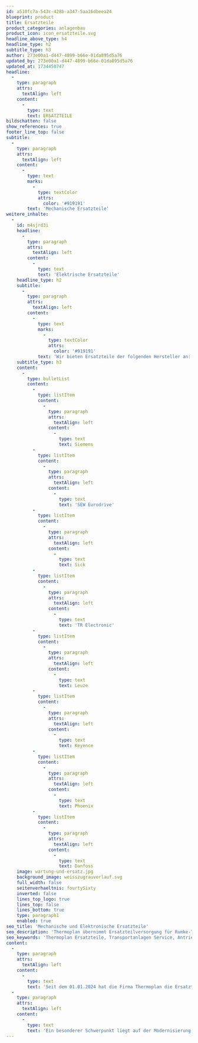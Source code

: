```yaml
---
id: a510fc7a-543c-428b-a347-5aa16dbeea24
blueprint: product
title: Ersatzteile
product_categories: anlagenbau
product_icon: icon_ersatzteile.svg
headline_above_type: h4
headline_type: h2
subtitle_type: h3
author: 273e00a1-d447-4899-b66e-01da895d5a76
updated_by: 273e00a1-d447-4899-b66e-01da895d5a76
updated_at: 1734450747
headline:
  -
    type: paragraph
    attrs:
      textAlign: left
    content:
      -
        type: text
        text: ERSATZTEILE
bildschatten: false
show_references: true
footer_line_top: false
subtitle:
  -
    type: paragraph
    attrs:
      textAlign: left
    content:
      -
        type: text
        marks:
          -
            type: textColor
            attrs:
              color: '#919191'
        text: 'Mechanische Ersatzteile'
weitere_inhalte:
  -
    id: m4sjrd3i
    headline:
      -
        type: paragraph
        attrs:
          textAlign: left
        content:
          -
            type: text
            text: 'Elektrische Ersatzteile'
    headline_type: h2
    subtitle:
      -
        type: paragraph
        attrs:
          textAlign: left
        content:
          -
            type: text
            marks:
              -
                type: textColor
                attrs:
                  color: '#919191'
            text: 'Wir bieten Ersatzteile der folgenden Hersteller an:'
    subtitle_type: h3
    content:
      -
        type: bulletList
        content:
          -
            type: listItem
            content:
              -
                type: paragraph
                attrs:
                  textAlign: left
                content:
                  -
                    type: text
                    text: Siemens
          -
            type: listItem
            content:
              -
                type: paragraph
                attrs:
                  textAlign: left
                content:
                  -
                    type: text
                    text: 'SEW Eurodrive'
          -
            type: listItem
            content:
              -
                type: paragraph
                attrs:
                  textAlign: left
                content:
                  -
                    type: text
                    text: Sick
          -
            type: listItem
            content:
              -
                type: paragraph
                attrs:
                  textAlign: left
                content:
                  -
                    type: text
                    text: 'TR Electronic'
          -
            type: listItem
            content:
              -
                type: paragraph
                attrs:
                  textAlign: left
                content:
                  -
                    type: text
                    text: Leuze
          -
            type: listItem
            content:
              -
                type: paragraph
                attrs:
                  textAlign: left
                content:
                  -
                    type: text
                    text: Keyence
          -
            type: listItem
            content:
              -
                type: paragraph
                attrs:
                  textAlign: left
                content:
                  -
                    type: text
                    text: Phoenix
          -
            type: listItem
            content:
              -
                type: paragraph
                attrs:
                  textAlign: left
                content:
                  -
                    type: text
                    text: Danfoss
    image: wartung-und-ersatz.jpg
    background_image: weisszugrauverlauf.svg
    full_width: false
    seitenverhaeltnis: fourtySixty
    inverted: false
    lines_top_logo: true
    lines_top: false
    lines_bottom: true
    type: paragraph1
    enabled: true
seo_title: 'Mechanische und Elektronische Ersatzteile'
seo_description: 'Thermoplan übernimmt Ersatzteilversorgung für Rumke-Transportanlagen & bietet Service, Wartung und Antriebstechnik-Modernisierung für zahlreiche Hersteller.'
seo_keywords: 'Thermoplan Ersatzteile, Transportanlagen Service, Antriebstechnik Modernisierung, Wartung deutscher Hersteller, mechanische Ersatzteile, elektrische Ersatzteile'
content:
  -
    type: paragraph
    attrs:
      textAlign: left
    content:
      -
        type: text
        text: 'Seit dem 01.01.2024 hat die Firma Thermoplan die Ersatzteilversorgung für sämtliche Transportanlagen übernommen, die zuvor von der Firma Rumke, Keramikmaschinen, Engineering & Handel GmbH geliefert wurden. Darüber hinaus bietet Thermoplan Ersatzteile, Wartung und Service für zahlreiche Transportanlagen renommierter deutscher Hersteller an.'
  -
    type: paragraph
    attrs:
      textAlign: left
    content:
      -
        type: text
        text: 'Ein besonderer Schwerpunkt liegt auf der Modernisierung der Antriebstechnik, der Leistungsoptimierung sowie der Effizienzsteigerung bestehender Anlagen. Mit ihrer umfassenden Expertise sorgt Thermoplan für eine zuverlässige Instandhaltung und nachhaltige Verbesserung der Maschinenleistung.'
---
```

